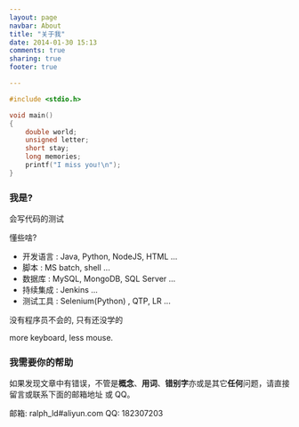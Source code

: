 ```yaml
---
layout: page
navbar: About
title: "关于我"
date: 2014-01-30 15:13
comments: true
sharing: true
footer: true

---
```


```c just a segment
#include <stdio.h>

void main()
{
	double world;
	unsigned letter;
	short stay;
	long memories;
	printf("I miss you!\n");
}
```

### 我是?
会写代码的测试

懂些啥?    

* 开发语言 : Java, Python, NodeJS, HTML ...    
* 脚本     : MS batch, shell ...
* 数据库   : MySQL, MongoDB, SQL Server ...    
* 持续集成 : Jenkins ...    
* 测试工具 : Selenium(Python) , QTP, LR ...

没有程序员不会的, 只有还没学的

more keyboard, less mouse.

### 我需要你的帮助
如果发现文章中有错误，不管是**概念**、**用词**、**错别字**亦或是其它**任何**问题，请直接留言或联系下面的邮箱地址 或 QQ。

邮箱: ralph\_ld#aliyun.com
QQ: 182307203
